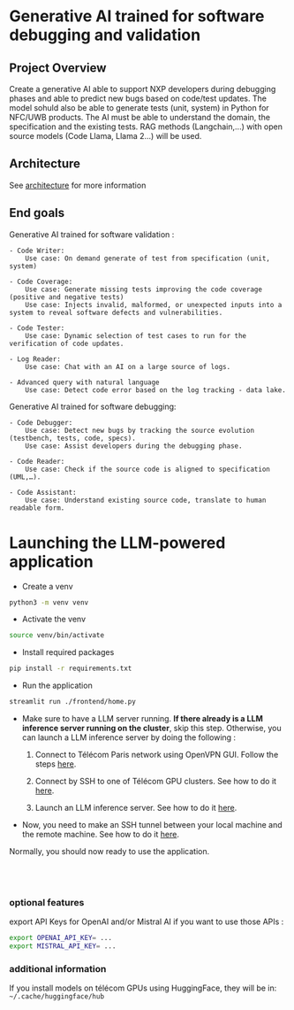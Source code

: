 # Generative AI trained for software debugging and validation

## Project Overview

Create a generative AI able to support NXP developers during debugging phases and able to predict new bugs based on code/test updates. The model sohuld also be able to generate tests (unit, system) in Python for  NFC/UWB products. The AI must be able to understand the domain, the specification and the existing tests. RAG methods (Langchain,...) with open source models (Code Llama, Llama 2...) will be used.

## Architecture
See [architecture](architecture/README.md) for more information 

## End goals
Generative AI trained for software validation :

    - Code Writer:
        Use case: On demand generate of test from specification (unit, system)

    - Code Coverage:
        Use case: Generate missing tests improving the code coverage (positive and negative tests) 
        Use case: Injects invalid, malformed, or unexpected inputs into a system to reveal software defects and vulnerabilities.

    - Code Tester:
        Use case: Dynamic selection of test cases to run for the verification of code updates.

    - Log Reader:
        Use case: Chat with an AI on a large source of logs.

    - Advanced query with natural language
        Use case: Detect code error based on the log tracking - data lake.




Generative AI trained for software debugging:

    - Code Debugger:
        Use case: Detect new bugs by tracking the source evolution (testbench, tests, code, specs).
        Use case: Assist developers during the debugging phase.

    - Code Reader:
        Use case: Check if the source code is aligned to specification (UML,…).

    - Code Assistant:
        Use case: Understand existing source code, translate to human readable form.



# Launching the LLM-powered application



- Create a venv

```bash
python3 -m venv venv
```


- Activate the venv

```bash
source venv/bin/activate
```
- Install required packages

```bash
pip install -r requirements.txt
```

- Run the application
```bash
streamlit run ./frontend/home.py
```

- Make sure to have a LLM server running. **If there already is a LLM inference server running on the cluster**, skip this step. Otherwise, you can launch a LLM inference server by doing the following :   


  1. Connect to Télécom Paris network using OpenVPN GUI. Follow the steps [here](https://eole.telecom-paris.fr/vos-services/services-numeriques/connexions-aux-reseaux/openvpn-avec-windows).

  2. Connect by SSH to one of Télécom GPU clusters. See how to do it [here](resources\GPU_access.md).
   

  3. Launch an LLM inference server. See how to do it [here](OpenLLM\OpenLLM.md).
   


- Now, you need to make an SSH tunnel between your local machine and the remote machine. See how to do it [here](resources\tunnel_SSH.md).


Normally, you should now ready to use the application.
<br>
<br>
<br>
<br>

### optional features

export API Keys for OpenAI and/or Mistral AI if you want to use those APIs :
```bash
export OPENAI_API_KEY= ...
export MISTRAL_API_KEY= ...
```

### additional information 
If you install models on télécom GPUs using HuggingFace, they will be in: 
`~/.cache/huggingface/hub`
